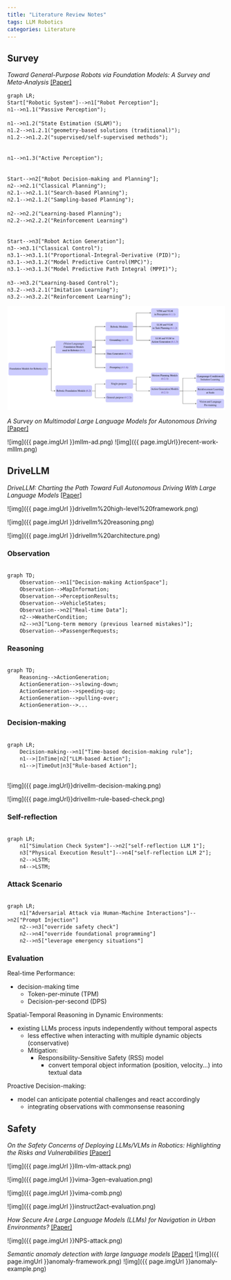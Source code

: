 ```yaml
---
title: "Literature Review Notes"
tags: LLM Robotics
categories: Literature
---
```



## Survey

_Toward General-Purpose Robots via Foundation Models: A Survey and Meta-Analysis_ [[Paper]](https://arxiv.org/pdf/2312.08782.pdf)

```mermaid
graph LR;
Start["Robotic System"]-->n1["Robot Perception"];
n1-->n1.1("Passive Perception");

n1-->n1.2("State Estimation (SLAM)");
n1.2-->n1.2.1("geometry-based solutions (traditional)");
n1.2-->n1.2.2("supervised/self-supervised methods");


n1-->n1.3("Active Perception");


Start-->n2["Robot Decision-making and Planning"];
n2-->n2.1("Classical Planning");
n2.1-->n2.1.1("Search-based Planning");
n2.1-->n2.1.2("Sampling-based Planning");

n2-->n2.2("Learning-based Planning");
n2.2-->n2.2.2("Reinforcement Learning")


Start-->n3["Robot Action Generation"];
n3-->n3.1("Classical Control");
n3.1-->n3.1.1("Proportional-Integral-Derivative (PID)");
n3.1-->n3.1.2("Model Predictive Control(MPC)");
n3.1-->n3.1.3("Model Predictive Path Integral (MPPI)");

n3-->n3.2("Learning-based Control");
n3.2-->n3.2.1("Imitation Learning");
n3.2-->n3.2.2("Reinforcement Learning");
```

![img](/assets/source/image/blog/foundation%20models%20for%20robotics.png)


_A Survey on Multimodal Large Language Models for Autonomous Driving_
[[Paper]](https://arxiv.org/abs/2311.12320)

![img]({{ page.imgUrl }}mllm-ad.png)
![img]({{ page.imgUrl}}recent-work-mlllm.png)

## DriveLLM

_DriveLLM: Charting the Path Toward Full Autonomous Driving With Large Language Models_ [[Paper]](https://ieeexplore.ieee.org/stamp/stamp.jsp?tp=&arnumber=10297415)


![img]({{ page.imgUrl }}drivellm%20high-level%20framework.png)

![img]({{ page.imgUrl }}drivellm%20reasoning.png)

![img]({{ page.imgUrl }}drivellm%20architecture.png)

### Observation
```mermaid

graph TD; 
    Observation-->n1["Decision-making ActionSpace"];
    Observation-->MapInformation;
    Observation-->PerceptionResults;
    Observation-->VehicleStates;
    Observation-->n2["Real-time Data"];
    n2-->WeatherCondition;
    n2-->n3["Long-term memory (previous learned mistakes)"];
    Observation-->PassengerRequests;
```

### Reasoning
```mermaid

graph TD;
    Reasoning-->ActionGeneration;
    ActionGeneration-->slowing-down;
    ActionGeneration-->speeding-up;
    ActionGeneration-->pulling-over;
    ActionGeneration-->...
```

### Decision-making

```mermaid

graph LR;
    Decision-making-->n1["Time-based decision-making rule"];
    n1-->|InTime|n2["LLM-based Action"];
    n1-->|TimeOut|n3["Rule-based Action"];
    
```
![img]({{ page.imgUrl}}drivellm-decision-making.png)

![img]({{ page.imgUrl}}drivellm-rule-based-check.png)

### Self-reflection

```mermaid

graph LR;
    n1["Simulation Check System"]-->n2["self-reflection LLM 1"];
    n3["Physical Execution Result"]-->n4["self-reflection LLM 2"];
    n2-->LSTM;
    n4-->LSTM;
```




### Attack Scenario
```mermaid

graph LR;
    n1["Adversarial Attack via Human-Machine Interactions"]-->n2["Prompt Injection"]
    n2-->n3["override safety check"]
    n2-->n4["override foundational programming"]
    n2-->n5["leverage emergency situations"]
```


### Evaluation

Real-time Performance:
- decision-making time
    - Token-per-minute (TPM)
    - Decision-per-second (DPS)

Spatial-Temporal Reasoning in Dynamic Environments:
- existing LLMs process inputs independently without temporal aspects
    - less effective when interacting with multiple dynamic objects (conservative)
    - Mitigation:
        - Responsibility-Sensitive Safety (RSS) model
            - convert temporal object information (position, velocity...) into textual data

Proactive Decision-making:
- model can anticipate potential challenges and react accordingly
    - integrating observations with commonsense reasoning


## Safety

_On the Safety Concerns of Deploying LLMs/VLMs in Robotics: Highlighting the Risks and Vulnerabilities_ [
[Paper]](https://arxiv.org/pdf/2402.10340.pdf)

![img]({{ page.imgUrl }}llm-vlm-attack.png)

![img]({{ page.imgUrl }}vima-3gen-evaluation.png)

![img]({{ page.imgUrl }}vima-comb.png)

![img]({{ page.imgUrl }}instruct2act-evaluation.png)


_How Secure Are Large Language Models (LLMs) for Navigation in Urban Environments?_ [[Paper]](https://arxiv.org/pdf/2402.09546.pdf)

![img]({{ page.imgUrl }}NPS-attack.png)

_Semantic anomaly detection with large language models_
[[Paper]](https://link.springer.com/content/pdf/10.1007/s10514-023-10132-6.pdf)
![img]({{ page.imgUrl }}anomaly-framework.png)
![img]({{ page.imgUrl }}anomaly-example.png)




